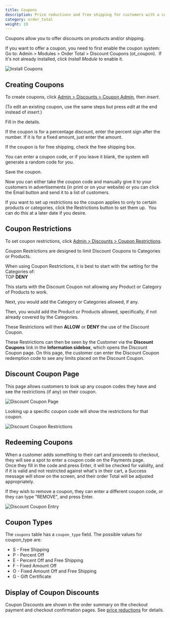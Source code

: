 ```yaml
---
title: Coupons
description: Price reductions and free shipping for customers with a code 
category: order_total
weight: 10
---
```

Coupons allow you to offer discounts on products and/or shipping. 

If you want to offer a coupon, you need to first enable the coupon system:  Go to: Admin > Modules > Order Total > Discount Coupons (ot_coupon).   If it's not already installed, click _Install Module_ to enable it.  

![Install Coupons](/images/install_coupon.png)

## Creating Coupons

To create coupons, click [Admin > Discounts > Coupon Admin](/user/admin_pages/discounts/coupon_admin/), then _insert_.  

(To edit an existing coupon, use the same steps but press _edit_ at the end instead of _insert_.)  

Fill in the details.  

If the coupon is for a percentage discount, enter the percent sign after the number.  If it is for a fixed amount, just enter the amount. 

If the coupon is for free shipping, check the free shipping box. 

You can enter a coupon code, or if you leave it blank, the system will generate a random code for you.  

Save the coupon.  

Now you can either take the coupon code and manually give it to your customers in advertisements (in print or on your website) or you can click the Email button and send it to a list of customers.  

If you want to set up restrictions so the coupon applies to only to certain products or categories, click the Restrictions button to set them up.  You can do this at a later date if you desire.  

## Coupon Restrictions

To set coupon restrictions, click [Admin > Discounts > Coupon Restrictions](/user/admin_pages/discounts/coupon_restrictions/).  

Coupon Restrictions are designed to limit Discount Coupons to Categories or Products.  

When using Coupon Restrictions, it is best to start with the setting for the Categories of:  
TOP **DENY**  

This starts with the Discount Coupon not allowing any Product or Category of Products to work.  

Next, you would add the Category or Categories allowed, if any.  

Then, you would add the Product or Products allowed, specifically, if not already covered by the Categories.  

These Restrictions will then **ALLOW** or **DENY** the use of the Discount Coupon.  

These Restrictions can then be seen by the Customer via the **Discount Coupons** link in the **Information sidebox**, which opens the Discount Coupon page.  On this page, the customer can enter the Discount Coupon redemption code to see any limits placed on the Discount Coupon.  

## Discount Coupon Page 

This page allows customers to look up any coupon codes they have and see the restrictions (if any) on their coupon.

![Discount Coupon Page](/images/discount_coupon.png)

Looking up a specific coupon code will show the restrictions for that coupon.

![Discount Coupon Restrictions](/images/discount_coupon_lookup.png)

## Redeeming Coupons

When a customer adds something to their cart and proceeds to checkout, they will see a spot to enter a coupon code on the Payments page.  
Once they fill in the code and press Enter, it will be checked for validity, and if it is valid and not restricted against what's in their cart, a Success message will show on the screen, and their order Total will be adjusted appropriately.  

If they wish to remove a coupon, they can enter a different coupon code, or they can type "REMOVE", and press Enter.

![Discount Coupon Entry](/images/discount_coupon_entry.png)

## Coupon Types 

The `coupons` table has a `coupon_type` field. The possible values for coupon_type are: 

- S - Free Shipping
- P - Percent Off 
- E - Percent Off and Free Shipping
- F - Fixed Amount Off
- O - Fixed Amount Off and Free Shipping 
- G - Gift Certificate  


## Display of Coupon Discounts 
Coupon Discounts are shown in the order summary on the checkout payment and
 checkout confirmation pages.  See [price reductions](/user/products/price_reductions/) for details. 
